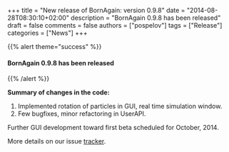 +++
title = "New release of BornAgain: version 0.9.8"
date = "2014-08-28T08:30:10+02:00"
description = "BornAgain 0.9.8 has been released"
draft = false
comments = false
authors = ["pospelov"]
tags = ["Release"]
categories = ["News"]
+++

{{% alert theme="success" %}}
#### BornAgain 0.9.8 has been released
{{% /alert %}}

**Summary of changes in the code:**

1. Implemented rotation of particles in GUI, real time simulation window.
1. Few bugfixes, minor refactoring in UserAPI.

Further GUI development toward first beta scheduled for October, 2014.

More details on our issue [tracker](http://apps.jcns.fz-juelich.de/redmine/versions/24).
